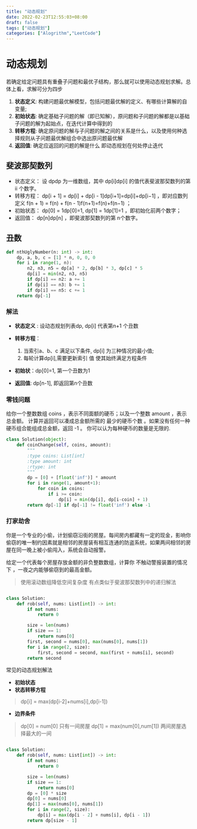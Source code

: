 ```yaml
---
title: "动态规划"
date: 2022-02-23T12:55:03+08:00
draft: false
tags: ["动态规划"]
categories: ["Alogrithm","LeetCode"]
---
```


# 动态规划


若确定给定问题具有重叠子问题和最优子结构，那么就可以使用动态规划求解。总体上看，求解可分为四步
1. **状态定义**:  构建问题最优解模型，包括问题最优解的定义、有哪些计算解的自变量;
2. **初始状态**:  确定基础子问题的解（即已知解），原问题和子问题的解都是以基础子问题的解为起始点，在迭代计算中得到的
3. **转移方程**: 确定原问题的解与子问题的解之间的关系是什么，以及使用何种选择规则从子问题最优解组合中选出原问题最优解
4. **返回值**: 确定应返回的问题的解是什么 即动态规划在何处停止迭代


## 斐波那契数列

- 状态定义： 设 dpdp 为一维数组，其中 dp[i]dp[i] 的值代表斐波那契数列的第 ii 个数字。
- 转移方程： dp[i + 1] = dp[i] + dp[i - 1]dp[i+1]=dp[i]+dp[i−1] ，即对应数列定义 f(n + 1) = f(n) + f(n - 1)f(n+1)=f(n)+f(n−1) ；
- 初始状态： dp[0] = 1dp[0]=1, dp[1] = 1dp[1]=1 ，即初始化前两个数字；
- 返回值： dp[n]dp[n] ，即斐波那契数列的第 n个数字。


## 丑数


```python
def nthUglyNumber(n: int) -> int:
    dp, a, b, c = [1] * n, 0, 0, 0
    for i in range(1, n):
        n2, n3, n5 = dp[a] * 2, dp[b] * 3, dp[c] * 5
        dp[i] = min(n2, n3, n5)
        if dp[i] == n2: a += 1
        if dp[i] == n3: b += 1
        if dp[i] == n5: c += 1
    return dp[-1]
```

### 解法

- **状态定义** : 设动态规划列表dp, dp[i] 代表第n+1 个丑数
- **转移方程**：
    1. 当索引a、b、c 满足以下条件, dp[i] 为三种情况的最小值;
    2. 每轮计算dp[i],需要更新索引 值 使其始终满足方程条件


- **初始状**：dp[0]=1, 第一个丑数为1
- **返回值**: dp[n-1], 即返回第n个丑数


### 零钱问题

给你一个整数数组 coins ，表示不同面额的硬币；以及一个整数 amount ，表示总金额。
计算并返回可以凑成总金额所需的 最少的硬币个数 。如果没有任何一种硬币组合能组成总金额，返回 -1 。
你可以认为每种硬币的数量是无限的.

```python
class Solution(object):
    def coinChange(self, coins, amount):
        """
        :type coins: List[int]
        :type amount: int
        :rtype: int
        """
        dp = [0] + [float('inf')] * amount
        for i in range(1, amount+1):
            for coin in coins:
                if i >= coin:
                    dp[i] = min(dp[i], dp[i-coin] + 1)
        return dp[-1] if dp[-1] != float('inf') else -1

```

### 打家劫舍

你是一个专业的小偷，计划偷窃沿街的房屋。每间房内都藏有一定的现金，影响你偷窃的唯一制约因素就是相邻的房屋装有相互连通的防盗系统，如果两间相邻的房屋在同一晚上被小偷闯入，系统会自动报警。

给定一个代表每个房屋存放金额的非负整数数组，计算你 不触动警报装置的情况下 ，一夜之内能够偷窃到的最高金额。


> 使用滚动数组降低空间复杂度 有点类似于斐波那契数列中的递归解法
```python

class Solution:
    def rob(self, nums: List[int]) -> int:
        if not nums:
            return 0

        size = len(nums)
        if size == 1:
            return nums[0]
        first, second = nums[0], max(nums[0], nums[1])
        for i in range(2, size):
            first, second = second, max(first + nums[i], second)
        return second
```

常见的动态规划解法

- **初始状态**
- **状态转移方程**
> dp[i] = max(dp[i-2]+nums[i],dp[i-1])
- **边界条件**
> dp[0] = num[0] 只有一间房屋
> dp[1] = max(num[0],num[1]) 两间房屋选择最大的一间

```python

class Solution:
    def rob(self, nums: List[int]) -> int:
        if not nums:
            return 0

        size = len(nums)
        if size == 1:
            return nums[0]
        dp = [0] * size
        dp[0] = nums[0]
        dp[1] = max(nums[0], nums[1])
        for i in range(2, size):
            dp[i] = max(dp[i - 2] + nums[i], dp[i - 1])
        return dp[size - 1]

```
